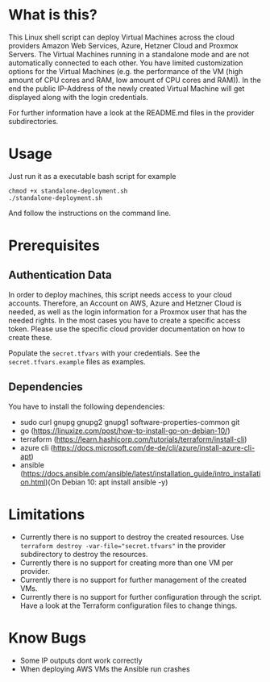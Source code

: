 # What is this?
 
This Linux shell script can deploy Virtual Machines across the cloud providers Amazon Web Services, Azure, Hetzner Cloud and Proxmox Servers. The Virtual Machines running in a standalone mode and are not automatically connected to each other. You have limited customization options for the Virtual Machines (e.g. the performance of the VM (high amount of CPU cores and RAM, low amount of CPU cores and RAM)). In the end the public IP-Address of the newly created Virtual Machine will get displayed along with the login credentials. 

For further information have a look at the README.md files in the provider subdirectories.
 
# Usage
 
Just run it as a executable bash script for example
 
``` 
chmod +x standalone-deployment.sh
./standalone-deployment.sh 
```
And follow the instructions on the command line.
 
# Prerequisites
## Authentication Data
In order to deploy machines, this script needs access to your cloud accounts. Therefore, an Account on AWS, Azure and Hetzner Cloud is needed, as well as the login information for a Proxmox user that has the needed rights. In the most cases you have to create a specific access token. Please use the specific cloud provider documentation on how to create these.
 
Populate the `secret.tfvars` with your credentials. See the `secret.tfvars.example` files as examples.
 
## Dependencies
You have to install the following dependencies:
* sudo curl gnupg gnupg2 gnupg1 software-properties-common git
* go (https://linuxize.com/post/how-to-install-go-on-debian-10/)
* terraform (https://learn.hashicorp.com/tutorials/terraform/install-cli)
* azure cli (https://docs.microsoft.com/de-de/cli/azure/install-azure-cli-apt)
* ansible (https://docs.ansible.com/ansible/latest/installation_guide/intro_installation.html)(On Debian 10: apt install ansible -y)
 
# Limitations
* Currently there is no support to destroy the created resources. Use `terraform destroy -var-file="secret.tfvars"` in the provider subdirectory to destroy the resources.
* Currently there is no support for creating more than one VM per provider.
* Currently there is no support for further management of the created VMs.
* Currently there is no support for further configuration through the script. Have a look at the Terraform configuration files to change things.

# Know Bugs
* Some IP outputs dont work correctly
* When deploying AWS VMs the Ansible run crashes 
